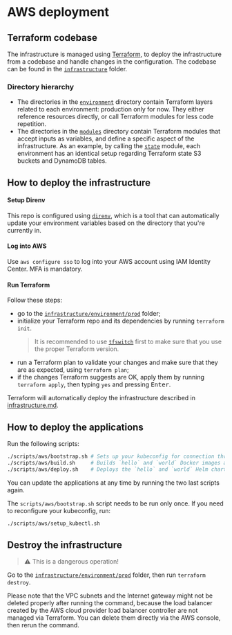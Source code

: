 # AWS deployment

## Terraform codebase

The infrastructure is managed using [Terraform](https://terraform.io), to deploy the infrastructure from a codebase and handle changes in the configuration.
The codebase can be found in the [`infrastructure`](/infrastructure/) folder.

### Directory hierarchy

- The directories in the [`environment`](/infrastructure/environment/) directory contain Terraform layers related to each environment: production only for now. They either reference resources directly, or call Terraform modules for less code repetition.
- The directories in the [`modules`](/infrastructure/modules/) directory contain Terraform modules that accept inputs as variables, and define a specific aspect of the infrastructure. As an example, by calling the [`state`](/infrastructure/modules/state/) module, each environment has an identical setup regarding Terraform state S3 buckets and DynamoDB tables.

## How to deploy the infrastructure

#### Setup Direnv

This repo is configured using [`direnv`](https://direnv.net/), which is a tool that can automatically update your environment variables based on the directory that you're currently in.

#### Log into AWS

Use `aws configure sso` to log into your AWS account using IAM Identity Center. MFA is mandatory.

#### Run Terraform

Follow these steps:

- go to the [`infrastructure/environment/prod`](/infrastructure/environment/prod/) folder;
- initialize your Terraform repo and its dependencies by running `terraform init`.
  > It is recommended to use [`tfswitch`](https://tfswitch.warrensbox.com/) first to make sure that you use the proper Terraform version.
- run a Terraform plan to validate your changes and make sure that they are as expected, using `terraform plan`;
- if the changes Terraform suggests are OK, apply them by running `terraform apply`, then typing `yes` and pressing <kbd>Enter</kbd>.

Terraform will automatically deploy the infrastructure described in [infrastructure.md](infrastructure.md).

## How to deploy the applications

Run the following scripts:

```bash
./scripts/aws/bootstrap.sh # Sets up your kubeconfig for connection through bastion, and sets up Traefik and Cluster Autoscaler
./scripts/aws/build.sh     # Builds `hello` and `world` Docker images and pushes them to AWS ECR
./scripts/aws/deploy.sh    # Deploys the `hello` and `world` Helm charts
```

You can update the applications at any time by running the two last scripts again.

The `scripts/aws/bootstrap.sh` script needs to be run only once. If you need to reconfigure your kubeconfig, run:

```bash
./scripts/aws/setup_kubectl.sh
```

## Destroy the infrastructure

> ⚠️ This is a dangerous operation!

Go to the [`infrastructure/environment/prod`](/infrastructure/environment/prod/) folder, then run `terraform destroy`.

Please note that the VPC subnets and the Internet gateway might not be deleted properly after running the command, because the load balancer created by the AWS cloud provider load balancer controller are not managed via Terraform. You can delete them directly via the AWS console, then rerun the command.
